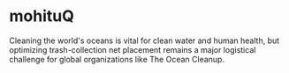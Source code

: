 # mohituQ
Cleaning the world's oceans is vital for clean water and human health, but optimizing trash-collection net placement remains a major logistical challenge for global organizations like The Ocean Cleanup.
